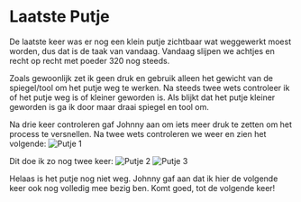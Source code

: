 # Laatste Putje
De laatste keer was er nog een klein putje zichtbaar wat weggewerkt moest worden, dus dat is de taak van vandaag. Vandaag slijpen we achtjes en recht op recht met poeder 320 nog steeds.

Zoals gewoonlijk zet ik geen druk en gebruik alleen het gewicht van de spiegel/tool om het putje weg te werken. Na steeds twee wets controleer ik of het putje weg is of kleiner geworden is. Als blijkt dat het putje kleiner geworden is ga ik door maar draai spiegel en tool om.

Na drie keer controleren gaf Johnny aan om iets meer druk te zetten om het process te versnellen. Na twee wets controleren we weer en zien het volgende:
![Putje 1](/images/IMG_4363.jpg)

Dit doe ik zo nog twee keer:
![Putje 2](/images/IMG_4364.jpg)
![Putje 3](/images/IMG_4365.jpg)

Helaas is het putje nog niet weg. Johnny gaf aan dat ik hier de volgende keer ook nog volledig mee bezig ben. Komt goed, tot de volgende keer!